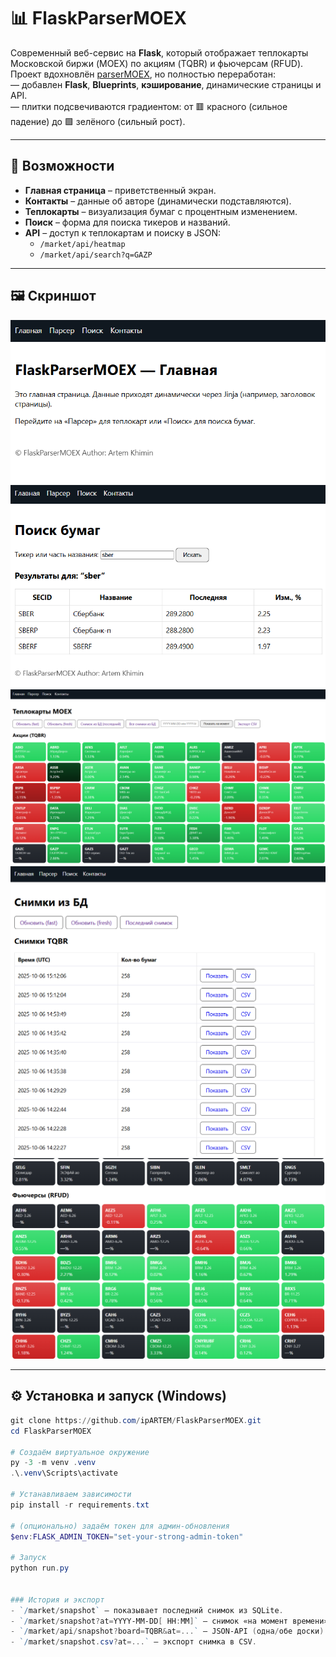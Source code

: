 # 📊 FlaskParserMOEX

Современный веб-сервис на **Flask**, который отображает теплокарты Московской биржи (MOEX) по акциям (TQBR) и фьючерсам (RFUD).  
Проект вдохновлён [parserMOEX](https://github.com/ipARTEM/parserMOEX), но полностью переработан:  
— добавлен **Flask**, **Blueprints**, **кэширование**, динамические страницы и API.  
— плитки подсвечиваются градиентом: от 🟥 красного (сильное падение) до 🟩 зелёного (сильный рост).  

---

## 🚀 Возможности

- **Главная страница** – приветственный экран.
- **Контакты** – данные об авторе (динамически подставляются).
- **Теплокарты** – визуализация бумаг с процентным изменением.
- **Поиск** – форма для поиска тикеров и названий.
- **API** – доступ к теплокартам и поиску в JSON:
  - `/market/api/heatmap`
  - `/market/api/search?q=GAZP`

---

## 🖼️ Скриншот

![heatmap demo](docs/1.2.png)
![heatmap demo](docs/2.2.png)
![heatmap demo](docs/3.2.png)
![heatmap demo](docs/4.png)
![heatmap demo](docs/5.png)

---

## ⚙️ Установка и запуск (Windows)

```powershell
git clone https://github.com/ipARTEM/FlaskParserMOEX.git
cd FlaskParserMOEX

# Создаём виртуальное окружение
py -3 -m venv .venv
.\.venv\Scripts\activate

# Устанавливаем зависимости
pip install -r requirements.txt

# (опционально) задаём токен для админ-обновления
$env:FLASK_ADMIN_TOKEN="set-your-strong-admin-token"

# Запуск
python run.py


### История и экспорт
- `/market/snapshot` — показывает последний снимок из SQLite.
- `/market/snapshot?at=YYYY-MM-DD[ HH:MM]` — снимок «на момент времени» (UTC).
- `/market/api/snapshot?board=TQBR&at=...` — JSON-API (одна/обе доски).
- `/market/snapshot.csv?at=...` — экспорт снимка в CSV.

